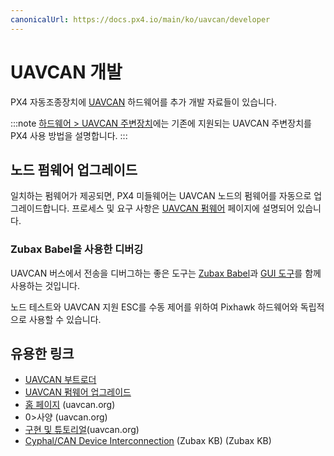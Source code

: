 ```yaml
---
canonicalUrl: https://docs.px4.io/main/ko/uavcan/developer
---
```


# UAVCAN 개발

PX4 자동조종장치에 [UAVCAN](http://uavcan.org) 하드웨어를 추가 개발 자료들이 있습니다.

:::note
[하드웨어 > UAVCAN 주변장치](../uavcan/README.md)에는 기존에 지원되는 UAVCAN 주변장치를 PX4 사용 방법을 설명합니다.
:::

## 노드 펌웨어 업그레이드

일치하는 펌웨어가 제공되면, PX4 미들웨어는 UAVCAN 노드의 펌웨어를 자동으로 업그레이드합니다. 프로세스 및 요구 사항은 [UAVCAN 펌웨어](../uavcan/node_firmware.md) 페이지에 설명되어 있습니다.

### Zubax Babel을 사용한 디버깅

UAVCAN 버스에서 전송을 디버그하는 좋은 도구는 [Zubax Babel](https://zubax.com/products/babel)과 [GUI 도구](http://uavcan.org/GUI_Tool/Overview/)를 함께 사용하는 것입니다.

노드 테스트와 UAVCAN 지원 ESC를 수동 제어를 위하여 Pixhawk 하드웨어와 독립적으로 사용할 수 있습니다.


## 유용한 링크

- [UAVCAN 부트로더](../uavcan/bootloader_installation.md)
- [UAVCAN 펌웨어 업그레이드](../uavcan/node_firmware.md)
- [홈 페이지](http://uavcan.org) (uavcan.org)
- 0>사양</a> (uavcan.org)
- [구현 및 튜토리얼](http://uavcan.org/Implementations)(uavcan.org)
- [Cyphal/CAN Device Interconnection](https://kb.zubax.com/pages/viewpage.action?pageId=2195476) (Zubax KB) (Zubax KB)

